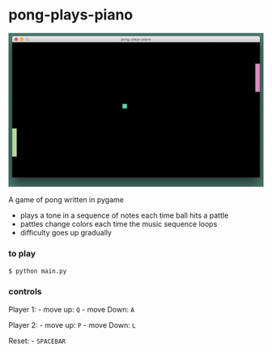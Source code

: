 # pong-plays-piano

![Image](gifs/pong_plays_piano.gif)

A game of pong written in pygame

- plays a tone in a sequence of notes each time ball hits a pattle
- pattles change colors each time the music sequence loops
- difficulty goes up gradually

### to play
```
$ python main.py
```

### controls
Player 1:
    - move up: `Q`
    - move Down: `A`

Player 2:
    - move up: `P`
    - move Down: `L`

Reset:
    - `SPACEBAR`
